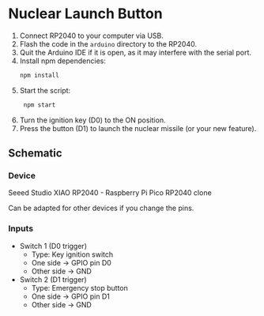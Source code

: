 # Nuclear Launch Button
1. Connect RP2040 to your computer via USB.
1. Flash the code in the `arduino` directory to the RP2040.
1. Quit the Arduino IDE if it is open, as it may interfere with the serial port.
1. Install npm dependencies: 
   ```bash
   npm install
   ```
1. Start the script:
   ```bash
    npm start
    ```
1. Turn the ignition key (D0) to the ON position.
1. Press the button (D1) to launch the nuclear missile (or your new feature).

## Schematic

### Device

Seeed Studio XIAO RP2040 - Raspberry Pi Pico RP2040 clone

Can be adapted for other devices if you change the pins.

### Inputs

* Switch 1 (D0 trigger)
   * Type: Key ignition switch
   * One side → GPIO pin D0
   * Other side → GND
* Switch 2 (D1 trigger)
   * Type: Emergency stop button
   * One side → GPIO pin D1
   * Other side → GND

